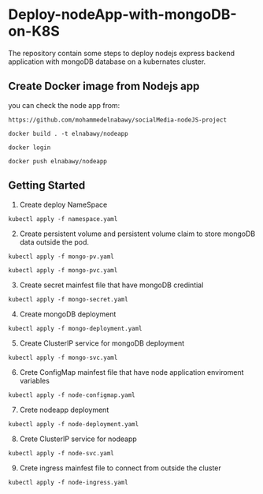 # Deploy-nodeApp-with-mongoDB-on-K8S
The repository contain some steps to deploy nodejs express backend application with mongoDB database on a kubernates cluster.
## Create Docker image from Nodejs app
you can check the node app from: 
```
https://github.com/mohammedelnabawy/socialMedia-nodeJS-project
```
```
docker build . -t elnabawy/nodeapp
```
```
docker login
```
```
docker push elnabawy/nodeapp
```
## Getting Started
1. Create deploy NameSpace
```
kubectl apply -f namespace.yaml
```
2. Create persistent volume and persistent volume claim to store mongoDB data outside the pod.
```
kubectl apply -f mongo-pv.yaml
```
```
kubectl apply -f mongo-pvc.yaml
```
3. Create secret mainfest file that have mongoDB credintial
```
kubectl apply -f mongo-secret.yaml
```
4. Create mongoDB deployment
```
kubectl apply -f mongo-deployment.yaml
```
5. Create ClusterIP service for mongoDB deployment
```
kubectl apply -f mongo-svc.yaml
```
6. Crete ConfigMap mainfest file that have node application enviroment variables
```
kubectl apply -f node-configmap.yaml
```
7. Crete nodeapp deployment
```
kubectl apply -f node-deployment.yaml
```
8. Crete ClusterIP service for nodeapp
```
kubectl apply -f node-svc.yaml
```
9. Crete ingress mainfest file to connect from outside the cluster 
```
kubectl apply -f node-ingress.yaml
```